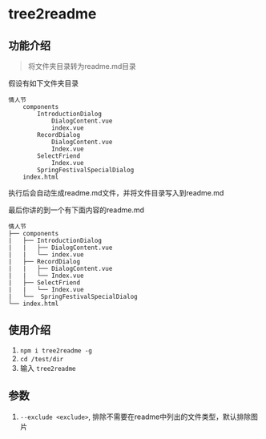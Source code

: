 # tree2readme
## 功能介绍
> 将文件夹目录转为readme.md目录

假设有如下文件夹目录
```
情人节
    components
        IntroductionDialog
            DialogContent.vue
            index.vue
        RecordDialog
            DialogContent.vue
            Index.vue
        SelectFriend
            Index.vue
        SpringFestivalSpecialDialog
    index.html
```

执行后会自动生成readme.md文件，并将文件目录写入到readme.md

最后你讲的到一个有下面内容的readme.md

```
情人节
├── components
|   ├── IntroductionDialog
|   |   ├── DialogContent.vue
|   |   └── index.vue
|   ├── RecordDialog
|   |   ├── DialogContent.vue
|   |   └── Index.vue
|   ├── SelectFriend
|   |   └── Index.vue
|   └──  SpringFestivalSpecialDialog
└── index.html
```

## 使用介绍

1. `npm i tree2readme -g`
2. `cd /test/dir`
3. 输入 `tree2readme`

## 参数
1. `--exclude <exclude>`, 排除不需要在readme中列出的文件类型，默认排除图片
